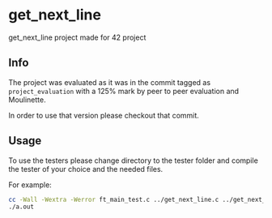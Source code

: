 # get_next_line
get_next_line project made for 42 project

## Info

The project was evaluated as it was in the commit tagged as ```project_evaluation``` with a 125% mark by peer to peer evaluation and Moulinette.

In order to use that version please checkout that commit.

## Usage

To use the testers please change directory to the tester folder and compile the tester of your choice and the needed files.

For example:
```bash
cc -Wall -Wextra -Werror ft_main_test.c ../get_next_line.c ../get_next_line_utils.c
./a.out
```
